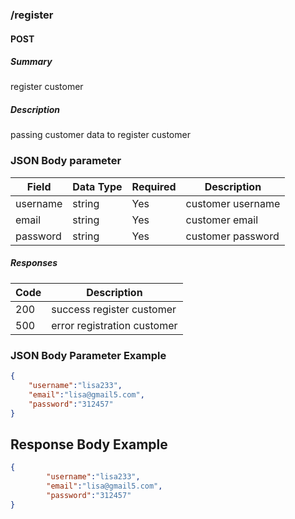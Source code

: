 ### /register

#### POST
##### Summary

register customer

##### Description
passing customer data to register customer

### JSON Body parameter
Field | Data Type | Required | Description
--- | --- | --- | ---
username | string| Yes | customer username
email | string | Yes | customer email 
password | string | Yes| customer password

##### Responses
| Code | Description | 
| ---- | ----------- |
| 200 | success register customer |
| 500 | error registration customer | 

### JSON Body Parameter Example
```json
{
    "username":"lisa233",
    "email":"lisa@gmail5.com",
    "password":"312457"
}
```

## Response Body Example
```json
{    
        "username":"lisa233",
        "email":"lisa@gmail5.com",
        "password":"312457"
}
```
